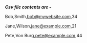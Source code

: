 ***Csv file contents are -*** 

Bob,Smith,bob@mywebsite.com,34

Jane,Wilson,jane@example.com,21

Pete,Von Burg,pete@example.com,44
